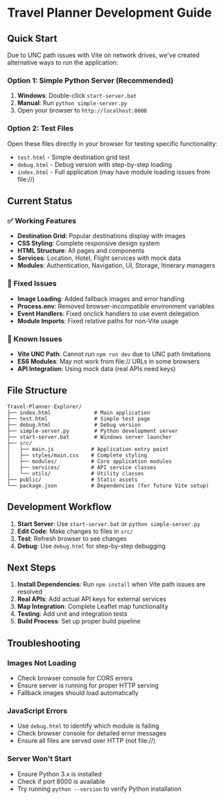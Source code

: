 # Travel Planner Development Guide

## Quick Start

Due to UNC path issues with Vite on network drives, we've created alternative ways to run the application:

### Option 1: Simple Python Server (Recommended)

1. **Windows**: Double-click `start-server.bat`
2. **Manual**: Run `python simple-server.py`
3. Open your browser to `http://localhost:8000`

### Option 2: Test Files

Open these files directly in your browser for testing specific functionality:

- `test.html` - Simple destination grid test
- `debug.html` - Debug version with step-by-step loading
- `index.html` - Full application (may have module loading issues from file://)

## Current Status

### ✅ Working Features
- **Destination Grid**: Popular destinations display with images
- **CSS Styling**: Complete responsive design system
- **HTML Structure**: All pages and components
- **Services**: Location, Hotel, Flight services with mock data
- **Modules**: Authentication, Navigation, UI, Storage, Itinerary managers

### 🔧 Fixed Issues
- **Image Loading**: Added fallback images and error handling
- **Process.env**: Removed browser-incompatible environment variables
- **Event Handlers**: Fixed onclick handlers to use event delegation
- **Module Imports**: Fixed relative paths for non-Vite usage

### 🚧 Known Issues
- **Vite UNC Path**: Cannot run `npm run dev` due to UNC path limitations
- **ES6 Modules**: May not work from file:// URLs in some browsers
- **API Integration**: Using mock data (real APIs need keys)

## File Structure

```
Travel-Planner-Explorer/
├── index.html              # Main application
├── test.html               # Simple test page
├── debug.html              # Debug version
├── simple-server.py        # Python development server
├── start-server.bat        # Windows server launcher
├── src/
│   ├── main.js            # Application entry point
│   ├── styles/main.css    # Complete styling
│   ├── modules/           # Core application modules
│   ├── services/          # API service classes
│   └── utils/             # Utility classes
├── public/                # Static assets
└── package.json           # Dependencies (for future Vite setup)
```

## Development Workflow

1. **Start Server**: Use `start-server.bat` or `python simple-server.py`
2. **Edit Code**: Make changes to files in `src/`
3. **Test**: Refresh browser to see changes
4. **Debug**: Use `debug.html` for step-by-step debugging

## Next Steps

1. **Install Dependencies**: Run `npm install` when Vite path issues are resolved
2. **Real APIs**: Add actual API keys for external services
3. **Map Integration**: Complete Leaflet map functionality
4. **Testing**: Add unit and integration tests
5. **Build Process**: Set up proper build pipeline

## Troubleshooting

### Images Not Loading
- Check browser console for CORS errors
- Ensure server is running for proper HTTP serving
- Fallback images should load automatically

### JavaScript Errors
- Use `debug.html` to identify which module is failing
- Check browser console for detailed error messages
- Ensure all files are served over HTTP (not file://)

### Server Won't Start
- Ensure Python 3.x is installed
- Check if port 8000 is available
- Try running `python --version` to verify Python installation 
